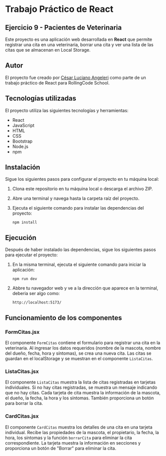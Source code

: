 # Trabajo Práctico de React
## Ejercicio 9 - Pacientes de Veterinaria
Este proyecto es una aplicación web desarrollada en **React** que permite registrar una cita en una veterinaria, borrar una cita y ver una lista de las citas que se almacenan en Local Storage.

## Autor

El proyecto fue creado por [César Luciano Angeleri](https://www.linkedin.com/in/cesar-luciano-angeleri/) como parte de un trabajo práctico de React para RollingCode School.

## Tecnologías utilizadas

El proyecto utiliza las siguientes tecnologías y herramientas:

- React
- JavaScript
- HTML
- CSS
- Bootstrap
- Node.js
- npm

## Instalación

Sigue los siguientes pasos para configurar el proyecto en tu máquina local:

1. Clona este repositorio en tu máquina local o descarga el archivo ZIP.
2. Abre una terminal y navega hasta la carpeta raíz del proyecto.
3. Ejecuta el siguiente comando para instalar las dependencias del proyecto:

    ```
    npm install
    ```

## Ejecución

Después de haber instalado las dependencias, sigue los siguientes pasos para ejecutar el proyecto:

1. En la misma terminal, ejecuta el siguiente comando para iniciar la aplicación:

    ```
    npm run dev
    ```

2. Abbre tu navegador web y ve a la dirección que aparece en la terminal, deberia ser algo como:
    ```
    http://localhost:5173/
    ```

## Funcionamiento de los componentes

### FormCitas.jsx

El componente `FormCitas` contiene el formulario para registrar una cita en la veterinaria. Al ingresar los datos requeridos (nombre de la mascota, nombre del dueño, fecha, hora y síntomas), se crea una nueva cita. Las citas se guardan en el localStorage y se muestran en el componente `ListaCitas`.

### ListaCitas.jsx

El componente `ListaCitas` muestra la lista de citas registradas en tarjetas individuales. Si no hay citas registradas, se muestra un mensaje indicando que no hay citas. Cada tarjeta de cita muestra la información de la mascota, el dueño, la fecha, la hora y los síntomas. También proporciona un botón para borrar la cita.

### CardCitas.jsx

El componente `CardCitas` muestra los detalles de una cita en una tarjeta individual. Recibe las propiedades de la mascota, el propietario, la fecha, la hora, los síntomas y la función `borrarCita` para eliminar la cita correspondiente. La tarjeta muestra la información en secciones y proporciona un botón de "Borrar" para eliminar la cita.